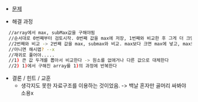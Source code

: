 
- [문제](https://leetcode.com/problems/last-stone-weight/)

- 해결 과정 
```sh
  //array에서 max, subMax값을 구해야됨
  //순서대로 0번째부터 검토시작. 0번째 값을 max에 저장, 1번째와 비교한 후 그게 더 크면 max는 1로 교체됨, subMax에는 0번째 것 저장
  //2번째와 비교 -> 2번째 값을 max, submax와 비교. max보다 크면 max에 넣고, max보단 작지만 submax보다 크면 그걸 저장
  //아니면 해시맵? --x
  //재귀로 풀어야.....
  //1) 큰 값 두개를 뽑아서 비교한다 -> 원소를 없애거나 다른 값으로 대체한다 
  //2) 1)에서 구해진 array를 1)의 과정에 반복한다 
  ```
   
- 결론 / 힌트 / 교훈
  - 생각지도 못한 자료구조를 이용하는 것이었음. -> 백날 혼자만 골머리 싸봐야 소용x
